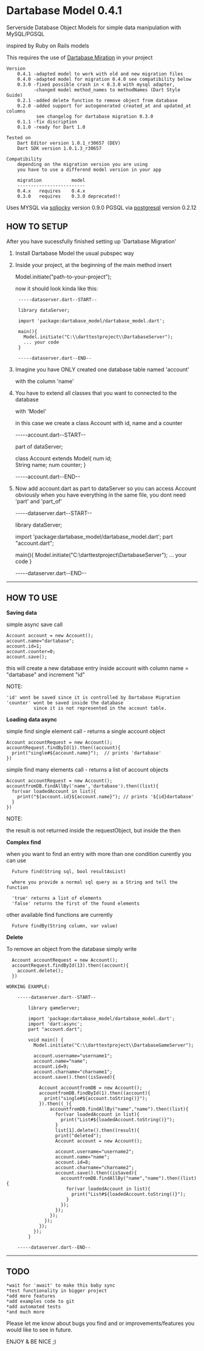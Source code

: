 Dartabase Model 0.4.1
===================

  Serverside Database Object Models for simple data manipulation
  with MySQL/PGSQL
  
  inspired by Ruby on Rails models
    
  This requires the use of [Dartabase Miration](http://pub.dartlang.org/packages/dartabase_migration) in your project
    
    Version
    	0.4.1 -adapted model to work with old and new migration files
    	0.4.0 -adapted model for migration 0.4.0 see compatibility below
    	0.3.0 -fixed possible crash in < 0.3.0 with mysql adapter, 
    	      -changed model method_names to methodNames (Dart Style Guide)
    	0.2.1 -added delete function to remove object from database 
    	0.2.0 -added support for autogenerated created_at and updated_at columns 
    		   see changelog for dartabase migration 0.3.0 
    	0.1.1 -fix discription
	    0.1.0 -ready for Dart 1.0

	Tested on 
		Dart Editor version 1.0.1_r30657 (DEV)
		Dart SDK version 1.0.1.3_r30657
		
	Compatibility
		depending on the migration version you are using 
		you have to use a differend model version in your app
	    
	    migration  			model
	    -------------------------
	    0.4.x	requires    0.4.x
	    0.3.0	requires	0.3.0 deprecated!!
	
  Uses
  MYSQL via [sqljocky](http://pub.dartlang.org/packages/sqljocky) version 0.9.0
  PGSQL via [postgresql](http://pub.dartlang.org/packages/postgresql) version 0.2.12
    	
HOW TO SETUP
------------
After you have sucessfully finished setting up 'Dartabase Migration' 
1. Install Dartabase Model the usual pubspec way 
    
2. Inside your project, at the beginning of the main method insert
        
    Model.initiate("path-to-your-project");

	now it should look kinda like this:
	
		-----dataserver.dart--START--
	
		library dataServer;

		import 'package:dartabase_model/dartabase_model.dart';

		main(){
		  Model.initiate("C:\\darttestproject\\DartabaseServer");
		  ... your code
		}
	
		-----dataserver.dart--END--
	
3. Imagine you have ONLY created one database table named 'account' 

    with the column 'name'
	
4. You have to extend all classes that you want to connected to the database

    with 'Model'
	   
	in this case we create a class Account with id, name and a counter
	   
	-----account.dart--START--
		
	part of dataServer;
	
	class Account extends Model{
	  num id;		
	  String name;
	  num counter;
	}
	
	-----account.dart--END--

5. Now add account.dart as part to dataServer so you can access Account
   obviously when you have everything in the same file,
   you dont need 'part' and 'part_of' 
	
	-----dataserver.dart--START--
		
	library dataServer;

	import 'package:dartabase_model/dartabase_model.dart';
	part "account.dart";	
	
	main(){
	  Model.initiate("C:\\darttestproject\\DartabaseServer");
	  ... your code
	}

	-----dataserver.dart--END--
 

*******************************************************************************************
HOW TO USE
----------

**Saving data**

  simple async save call

  	Account account = new Account();
  	account.name="dartabase";
  	account.id=1;
 	account.counter=0;
	account.save();
  
  this will create a new database entry inside account 
  with column name = "dartabase" and increment "id"
  
  NOTE: 
  
    'id' wont be saved since it is controlled by Dartabase Migration
    'counter' wont be saved inside the database 
              since it is not represented in the account table.
  
**Loading data async**

  simple find single element call - returns a single account object
	  
	Account accountRequest = new Account();
	accountRequest.findById(1).then((account){
	  print("single#${account.name}");	// prints 'dartabase'
	})
  
  simple find many elements call - returns a list of account objects
   
	Account accountRequest = new Account();
	accountfromDB.findAllBy('name','dartabase').then((list){
      for(var loadedAccount in list){
    	print("${account.id}${account.name}"); // prints '${id}dartabase'
      }
    })
  
  NOTE:
  
  the result is not returned inside the requestObject, but inside the then
      
**Complex find**
  
   when you want to find an entry with more than one condition curently you can use 
	
	  Future find(String sql, bool resultAsList)
	  
	  where you provide a normal sql query as a String and tell the function 
	  
	  'true' returns a list of elements 
	  'false' returns the first of the found elements
	  
	  
   other available find functions are currently
  
      Future findBy(String column, var value) 
  
**Delete**
  
   To remove an object from the database simply write
   
      Account accountRequest = new Account();
	  accountRequest.findById(13).then((account){
	    account.delete();
      })
	
	WORKING EXAMPLE:
	
		-----dataserver.dart--START--
	
			library gameServer;
	
			import 'package:dartabase_model/dartabase_model.dart';
			import 'dart:async';
			part "account.dart";
			
			void main() {
			  Model.initiate("C:\\darttestproject\\DartabaseGameServer");
			  
			  account.username="username1";
			  account.name="name";
			  account.id=9;
			  account.charname="charname1";
			  account.save().then((isSaved){
    
			    Account accountfromDB = new Account();
			    accountfromDB.findById(1).then((account){
			      print("single#${account.toString()}");
			    }).then((_){
			        accountfromDB.findAllBy("name","name").then((list){
			          for(var loadedAccount in list){
			            print("List#${loadedAccount.toString()}");
			          }
			          list[1].delete().then((result){
			          print("deleted");
			          Account account = new Account();
			          
			          account.username="username2";
			          account.name="name";
			          account.id=8;
			          account.charname="charname2";
			          account.save().then((isSaved){
			            accountfromDB.findAllBy("name","name").then((list){
			              for(var loadedAccount in list){
			                print("List#${loadedAccount.toString()}");
			              }
			            });
			          });
			        });
			      });
			    });
			  });
			}
				
		-----dataserver.dart--END--
		  
	  
	  	

*******************************************************************************************

TODO
----

	*wait for 'await' to make this baby sync
	*test functionality in bigger project
    *add more features
    *add examples code to git
    *add automated tests
    *and much more

Please let me know about bugs you find and or improvements/features you would like to see in future.

ENJOY & BE NICE ;)